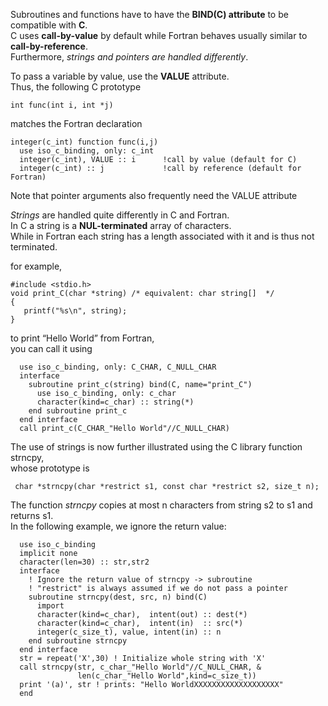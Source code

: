 Subroutines and functions have to have the **BIND(C) attribute** to be compatible with **C**.   
 C uses **call-by-value** by default while Fortran behaves usually similar to **call-by-reference**.    
 Furthermore, *strings and pointers are handled differently*.
    
To pass a variable by value, use the **VALUE** attribute.    
Thus, the following C prototype   
```
int func(int i, int *j)
```
matches the Fortran declaration   
```
integer(c_int) function func(i,j)
  use iso_c_binding, only: c_int
  integer(c_int), VALUE :: i      !call by value (default for C)
  integer(c_int) :: j             !call by reference (default for Fortran)
```
Note that pointer arguments also frequently need the VALUE attribute   
   
*Strings* are handled quite differently in C and Fortran.   
In C a string is a **NUL-terminated** array of characters.   
While in Fortran each string has a length associated with it and is thus not terminated.   
   
for example,
```
#include <stdio.h>
void print_C(char *string) /* equivalent: char string[]  */
{
   printf("%s\n", string);
}
```
   
to print “Hello World” from Fortran,   
you can call it using   
```
  use iso_c_binding, only: C_CHAR, C_NULL_CHAR
  interface
    subroutine print_c(string) bind(C, name="print_C")
      use iso_c_binding, only: c_char
      character(kind=c_char) :: string(*)
    end subroutine print_c
  end interface
  call print_c(C_CHAR_"Hello World"//C_NULL_CHAR)
```
   
   
The use of strings is now further illustrated using the C library function strncpy,   
whose prototype is   
```
 char *strncpy(char *restrict s1, const char *restrict s2, size_t n);
```
   
The function *strncpy* copies at most n characters from string s2 to s1 and returns s1.    
In the following example, we ignore the return value:   
```
  use iso_c_binding
  implicit none
  character(len=30) :: str,str2
  interface
    ! Ignore the return value of strncpy -> subroutine
    ! "restrict" is always assumed if we do not pass a pointer
    subroutine strncpy(dest, src, n) bind(C)
      import
      character(kind=c_char),  intent(out) :: dest(*)
      character(kind=c_char),  intent(in)  :: src(*)
      integer(c_size_t), value, intent(in) :: n
    end subroutine strncpy
  end interface
  str = repeat('X',30) ! Initialize whole string with 'X'
  call strncpy(str, c_char_"Hello World"//C_NULL_CHAR, &
               len(c_char_"Hello World",kind=c_size_t))
  print '(a)', str ! prints: "Hello WorldXXXXXXXXXXXXXXXXXXX"
  end
  ```
